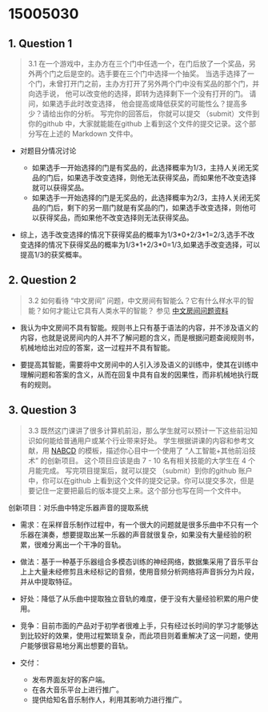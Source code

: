 # 15005030

## 1. Question 1
> 3.1 在一个游戏中，主办方在三个门中任选一个，在门后放了一个奖品，另外两个门之后是空的。选手要在三个门中选择一个抽奖。 当选手选择了一个门，未曾打开门之前，主办方打开了另外两个门中没有奖品的那个门，并向选手说， 他可以改变他的选择，即转为选择剩下一个没有打开的门。  请问，如果选手此时改变选择， 他会提高或降低获奖的可能性么？提高多少？请给出你的分析。 写完你的回答后， 你就可以提交 （submit）文件到你的github 中，大家就能能在github 上看到这个文件的提交记录。这个部分写在上述的 Markdown 文件中。 
- 对题目分情况讨论
  - 如果选手一开始选择的门是有奖品的，此选择概率为1/3，主持人关闭无奖品的门后，如果选手改变选择，则他无法获得奖品，而如果他不改变选择就可以获得奖品。
  - 如果选手一开始选择的门是无奖品的，此选择概率为2/3，主持人关闭无奖品的门后，剩下的另一扇门就是有奖品的门，如果选手改变选择，则他可以获得奖品，而如果他不改变选择则无法获得奖品。

- 综上，选手改变选择的情况下获得奖品的概率为1/3\*0+2/3\*1=2/3,选手不改变选择的情况下获得奖品的概率为1/3\*1+2/3\*0=1/3,如果选手改变选择，可以提高1/3的获奖概率。

## 2. Question 2
> 3.2 如何看待 “中文房间” 问题，中文房间有智能么？它有什么样水平的智能？如何才能让它具有人类水平的智能？  参见 [中文房间问题资料](https://www.bing.com/search?setmkt=zh-CN&q=%E4%B8%AD%E6%96%87%E6%88%BF%E9%97%B4+%E9%97%AE%E9%A2%98)
- 我认为中文房间不具有智能。规则书上只有基于语法的内容，并不涉及语义的内容，也就是说房间内的人并不了解问题的含义，而是根据问题查阅规则书，机械地给出对应的答案，这一过程并不具有智能。

- 要提高其智能，需要将中文房间中的人引入涉及语义的训练中，使其在训练中理解问题和答案的含义，从而在回复中具有自发的因果性，而非机械地执行既有的规则。

## 3. Question 3
> 3.3 既然这门课讲了很多计算机前沿，那么学生就可以预计一下这些前沿知识如何能给普通用户或某个行业带来好处。 学生根据讲课的内容和参考文献，用 [NABCD](https://www.cnblogs.com/xinz/archive/2010/12/01/1893323.html) 的模板，描述你心目中一个使用了 “人工智能+其他前沿技术” 的创新项目。 这个项目应该是由 7 - 10 名有相关技能的大学生在 4 个月能完成。 写完项目提案后，就可以提交 （submit）到你的github 账户中，你可以在github 上看到这个文件的提交记录。你可以提交多次，但是要记住一定要把最后的版本提交上来。这个部分也写在同一个文件中。 

创新项目：对乐曲中特定乐器声音的提取系统

- 需求：在采样音乐制作过程中，有一个很大的问题就是很多乐曲中不只有一个乐器在演奏，想要提取出某一乐器的声音就很复杂，如果没有大量经验的积累，很难分离出一个干净的音轨。

- 做法：基于一种基于乐器组合多模态训练的神经网络，数据集采用了音乐平台上上大量未经修剪且未经标记的音频，使用音频分析网络将声音拆分为片段，并从中提取特征。

- 好处：降低了从乐曲中提取独立音轨的难度，便于没有大量经验积累的用户使用。

- 竞争：目前市面的产品对于初学者很难上手，只有经过长时间的学习才能够达到比较好的效果，使用过程繁琐复杂，而此项目则着重解决了这一问题，使用户能够很容易地分离出想要的音轨。

- 交付：
  - 发布界面友好的客户端。
  - 在各大音乐平台上进行推广。
  - 提供给知名音乐制作人，利用其影响力进行推广。
  
